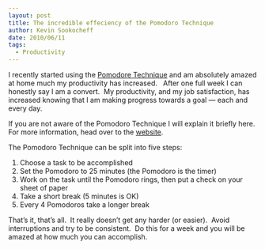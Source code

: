 ```yaml
---
layout: post
title: The incredible effeciency of the Pomodoro Technique
author: Kevin Sookocheff
date: 2010/06/11
tags:
  - Productivity
---
```


I recently started using the [Pomodore Technique][1] and am absolutely amazed at home much my productivity has increased.   After one full week I can honestly say I am a convert.  My productivity, and my job satisfaction, has increased knowing that I am making progress towards a goal — each and every day.

 [1]: http://www.pomodorotechnique.com/

If you are not aware of the Pomodoro Technique I will explain it briefly here.  For more information, head over to the [website][1].

The Pomodoro Technique can be split into five steps:

1.  Choose a task to be accomplished
2.  Set the Pomodoro to 25 minutes (the Pomodoro is the timer)
3.  Work on the task until the Pomodoro rings, then put a check on your sheet of paper
4.  Take a short break (5 minutes is OK)
5.  Every 4 Pomodoros take a longer break

That’s it, that’s all.  It really doesn’t get any harder (or easier).  Avoid interruptions and try to be consistent.  Do this for a week and you will be amazed at how much you can accomplish.
